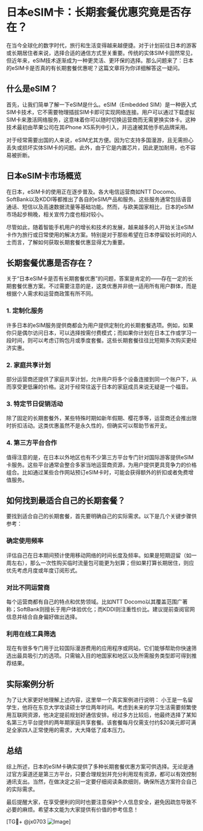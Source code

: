 # 日本eSIM卡：长期套餐优惠究竟是否存在？

在当今全球化的数字时代，旅行和生活变得越来越便捷。对于计划前往日本的游客或长期居住者来说，选择合适的通信方式至关重要。传统的实体SIM卡固然常见，但近年来，eSIM技术逐渐成为一种更灵活、更环保的选择。那么问题来了：日本的eSIM卡是否真的有长期套餐优惠呢？这篇文章将为你详细解答这一疑问。

## 什么是eSIM？

首先，让我们简单了解一下eSIM是什么。eSIM（Embedded SIM）是一种嵌入式SIM卡技术，它不需要物理插拔SIM卡即可实现网络连接。用户可以通过下载虚拟SIM卡来激活网络服务，这意味着你可以随时切换运营商而无需更换实体卡。这种技术最初由苹果公司在其iPhone XS系列中引入，并迅速被其他手机品牌采用。

对于经常需要出国的人来说，eSIM尤其方便。因为它支持多国漫游，且无需担心丢失或损坏实体SIM卡的问题。此外，由于它是内置芯片，因此更加耐用，也不容易被折断。

## 日本eSIM卡市场概览

在日本，eSIM卡的使用正在逐步普及。各大电信运营商如NTT Docomo、SoftBank以及KDDI等都推出了各自的eSIM产品和服务。这些服务通常包括语音通话、短信以及高速数据流量等基础功能。然而，与欧美国家相比，日本的eSIM市场起步稍晚，相关宣传力度也相对较小。

尽管如此，随着智能手机用户的增长和技术的发展，越来越多的人开始关注eSIM卡作为旅行或日常使用的解决方案。特别是对于那些希望在日本停留较长时间的人士而言，了解如何获取长期套餐优惠显得尤为重要。

## 长期套餐优惠是否存在？

关于“日本eSIM卡是否有长期套餐优惠”的问题，答案是肯定的——存在一定的长期套餐优惠方案。不过需要注意的是，这类优惠并非统一适用所有用户群体，而是根据个人需求和运营商政策有所不同。

### 1. 定制化服务
许多日本的eSIM服务提供商都会为用户提供定制化的长期套餐选项。例如，如果你只是偶尔访问日本，可以选择按需付费模式；而如果你计划在日本工作或学习一段时间，则可以考虑订购包月或季度套餐。这些长期套餐往往比短期多次购买更经济实惠。

### 2. 家庭共享计划
部分运营商还提供了家庭共享计划，允许用户将多个设备连接到同一个账户下，从而享受更低廉的价格。这对于经常往返于日本的家庭成员来说无疑是一个福音。

### 3. 特定节日促销活动
除了固定的长期套餐外，某些特殊时期如新年假期、樱花季等，运营商还会推出限时折扣活动。这类优惠虽然不是永久性的，但确实可以帮助节省开支。

### 4. 第三方平台合作
值得注意的是，在日本以外地区也有不少第三方平台专门针对国际游客提供eSIM卡服务。这些平台通常会整合多家当地运营商资源，为用户提供更具竞争力的价格组合。比如通过某些合作网站预订eSIM卡时，可能会获得额外的折扣或者免费增值服务。

## 如何找到最适合自己的长期套餐？

要找到适合自己的长期套餐，首先要明确自己的实际需求。以下是几个关键步骤供参考：

### 确定使用频率
评估自己在日本期间预计使用移动网络的时间长度及频率。如果是短期逗留（如一周左右），那么一次性购买临时流量包可能更为划算；但如果打算长期居住，则应优先考虑月度或年度订阅形式。

### 对比不同运营商
每个运营商都有自己的特点和优势领域。比如NTT Docomo以其覆盖范围广著称；SoftBank则擅长于用户体验优化；而KDDI则注重性价比。建议提前查阅官网信息并结合自身偏好做出选择。

### 利用在线工具筛选
现在有很多专门用于比较国际漫游费用的应用程序或网站，它们能够帮助你快速筛选出最具吸引力的选项。只需输入目的地国家和地区以及所需服务类型即可得到推荐结果。

## 实际案例分析

为了让大家更好地理解上述内容，这里举一个真实案例进行说明：
小王是一名留学生，他将在东京大学攻读硕士学位两年时间。考虑到未来的学习生活需要频繁使用互联网资源，他决定提前规划好通信安排。经过多方比较后，他最终选择了某知名第三方平台提供的两年期家庭共享套餐。该套餐每月仅需支付约$20美元即可满足全家四人正常使用的需求，大大降低了成本压力。

## 总结

综上所述，日本的eSIM卡确实提供了多种长期套餐优惠方案可供选择。无论是通过官方渠道还是第三方平台，只要合理规划并充分利用现有资源，都可以有效控制通讯支出。当然，在做决定之前一定要仔细阅读条款细则，确保所选方案符合自己的实际需求。

最后提醒大家，在享受便利的同时也要注意保护个人信息安全，避免因疏忽导致不必要的麻烦。希望本文能为大家提供有价值的参考信息！

[TG💪+ @jx0703 ![Image](https://github.com/user-attachments/assets/dbca1d08-cadb-493c-b0ec-ad6f7a83f270)]